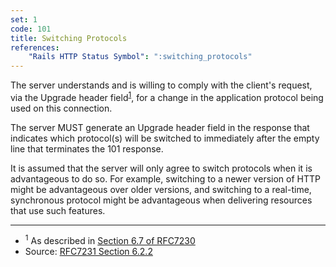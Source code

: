 ```yaml
---
set: 1
code: 101
title: Switching Protocols
references:
    "Rails HTTP Status Symbol": ":switching_protocols"
---
```


The server understands and is willing to comply with the client's request, via
the Upgrade header field<sup>[1](#ref-1)</sup>, for a change in the application
protocol being used on this connection.

The server MUST generate an Upgrade header field in the response that indicates
which protocol(s) will be switched to immediately after the empty line that
terminates the 101 response.

It is assumed that the server will only agree to switch protocols when it is
advantageous to do so. For example, switching to a newer version of HTTP might
be advantageous over older versions, and switching to a real-time, synchronous
protocol might be advantageous when delivering resources that use such features.

---

* <span id="ref-1"><sup>1</sup> As described in [Section 6.7 of RFC7230][2]</span>
* Source: [RFC7231 Section 6.2.2][1]

[1]: <http://tools.ietf.org/html/rfc7231#section-6.2.2>
[2]: <http://tools.ietf.org/html/rfc7230#section-6.7>